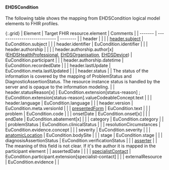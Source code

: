 <!--
  Generated file. Do not edit.
-->

#### EHDSCondition

The following table shows the mapping from EHDSCondition logical model elements to FHIR profiles.

{:.grid}
| Element | Target FHIR resource.element | Comments |
| ------- | ---------------------------- | -------- |
| header |  |  |
| [header.subject](#ehdspatient) | EuCondition.subject |  |
| header.identifier | EuCondition.identifier |  |
| header.authorship |  |  |
| header.authorship.author[x] ([EHDSHealthProfessional](#ehdshealthprofessional), [EHDSOrganisation](#ehdsorganisation), [EHDSDevice](#ehdsdevice)) | EuCondition.participant |  |
| header.authorship.datetime | EuCondition.recordedDate |  |
| header.lastUpdate | EuCondition.meta.lastUpdated |  |
| header.status |  | The status of the information is covered by the mapping of ProblemStatus and DiagnosticAssertionStatus. The resource instance status is handled by the server and is opaque to the information modeling. |
| header.statusReason[x] | EuCondition.extension[status-reason] ; EuCondition.extension[status-reason].valueCodeableConcept.text |  |
| header.language | EuCondition.language |  |
| header.version | EuCondition.meta.versionId |  |
| [presentedForm](#ehdsattachment) | EuCondition.text |  |
| problem | EuCondition.code |  |
| onsetDate | EuCondition.onset[x] |  |
| endDate | EuCondition.abatement[x] |  |
| category | EuCondition.category |  |
| problemStatus | EuCondition.clinicalStatus |  |
| resolutionCircumstances | EuCondition.evidence.concept |  |
| severity | EuCondition.severity |  |
| [anatomicLocation](StructureDefinition-EHDSBodyStructure.html) | EuCondition.bodySite |  |
| stage | EuCondition.stage |  |
| diagnosisAssertionStatus | EuCondition.verificationStatus |  |
| [asserter](#ehdshealthprofessional) |  | The meaning of this field is not clear. If it's the author it is mapped in the participant element |
| assertedDate |  |  |
| [specialistContact](#ehdshealthprofessional) | EuCondition.participant.extension[specialist-contact] |  |
| externalResource | EuCondition.evidence |  |

